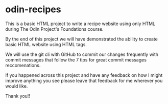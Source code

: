 # odin-recipes

This is a basic HTML project to write a recipe website using only HTML during The Odin Project's Foundations course.

By the end of this project we will have demonstrated the ability to create basic HTML website using HTML tags.

We will use the git cli with GitHub to commit our changes frequently with commit messages that follow the 7 tips for great commit messages reccomenations.

If you happened across this project and have any feedback on how I might improve anything you see please leave that feedback for me wherever you would like.

Thank you!!